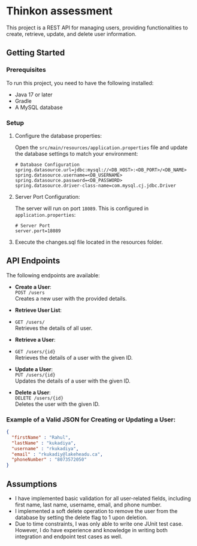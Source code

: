 # Thinkon assessment

This project is a REST API for managing users, providing functionalities to create, retrieve, update, and delete user information.

## Getting Started

### Prerequisites

To run this project, you need to have the following installed:

- Java 17 or later
- Gradle
- A MySQL database

### Setup

1. Configure the database properties:

   Open the `src/main/resources/application.properties` file and update the database settings to match your environment:

    ```properties
    # Database Configuration
    spring.datasource.url=jdbc:mysql://<DB_HOST>:<DB_PORT>/<DB_NAME>
    spring.datasource.username=<DB_USERNAME>
    spring.datasource.password=<DB_PASSWORD>
    spring.datasource.driver-class-name=com.mysql.cj.jdbc.Driver
    ```

2. Server Port Configuration:

   The server will run on port `18089`. This is configured in `application.properties`:

    ```properties
    # Server Port
    server.port=18089
    ```
3. Execute the changes.sql file located in the resources folder.

## API Endpoints

The following endpoints are available:

- **Create a User**:  
  `POST /users`  
  Creates a new user with the provided details.

- **Retrieve User List**:
- `GET /users/`  
  Retrieves the details of all user.

- **Retrieve a User**:
- `GET /users/{id}`  
  Retrieves the details of a user with the given ID.

- **Update a User**:  
  `PUT /users/{id}`  
  Updates the details of a user with the given ID.

- **Delete a User**:  
  `DELETE /users/{id}`  
  Deletes the user with the given ID.

### Example of a Valid JSON for Creating or Updating a User:

```json
{
  "firstName" : "Rahul",
  "lastName" : "kukadiya",
  "username" : "rkukadiya",
  "email" : "rkukadiy@lakeheadu.ca",
  "phoneNumber" : "8073572050"
}
```
## Assumptions
* I have implemented basic validation for all user-related fields, including first name, last name, username, email, and phone number.
* I implemented a soft delete operation to remove the user from the database by setting the delete flag to 1 upon deletion.
* Due to time constraints, I was only able to write one JUnit test case. However, I do have experience and knowledge in writing both integration and endpoint test cases as well.